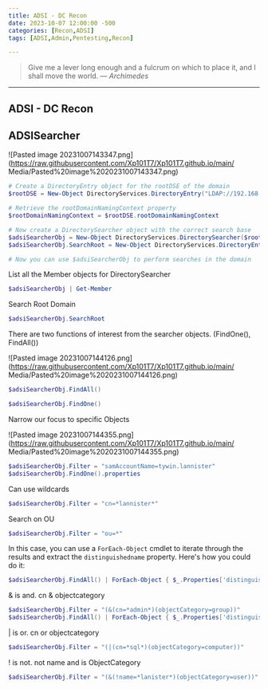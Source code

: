 ```yaml
---
title: ADSI - DC Recon
date: 2023-10-07 12:00:00 -500
categories: [Recon,ADSI]
tags: [ADSI,Admin,Pentesting,Recon]

---
```


> Give me a lever long enough and a fulcrum on which to place it, and I shall move the world.
> — <cite>Archimedes</cite>

---

## ADSI - DC Recon

## ADSISearcher

![Pasted image 20231007143347.png](https://raw.githubusercontent.com/Xp101T7/Xp101T7.github.io/main/
Media/Pasted%20image%2020231007143347.png)


```powershell
# Create a DirectoryEntry object for the rootDSE of the domain
$rootDSE = New-Object DirectoryServices.DirectoryEntry("LDAP://192.168.2.10/RootDSE", "domain\randle", "Crackedlog-in1@")

# Retrieve the rootDomainNamingContext property
$rootDomainNamingContext = $rootDSE.rootDomainNamingContext

# Now create a DirectorySearcher object with the correct search base
$adsiSearcherObj = New-Object DirectoryServices.DirectorySearcher($rootDSE)
$adsiSearcherObj.SearchRoot = New-Object DirectoryServices.DirectoryEntry("LDAP://192.168.2.10/$rootDomainNamingContext", "domain\randle", "Crackedlog-in1@")

# Now you can use $adsiSearcherObj to perform searches in the domain
```

List all the Member objects for DirectorySearcher

```powershell
$adsiSearcherObj | Get-Member
```

Search Root Domain

```powershell
$adsiSearcherObj.SearchRoot
```

There are two functions of interest from the searcher objects. (FindOne(), FindAll())


![Pasted image 20231007144126.png](https://raw.githubusercontent.com/Xp101T7/Xp101T7.github.io/main/
Media/Pasted%20image%2020231007144126.png)

```powershell
$adsiSearcherObj.FindAll()
```

```powershell
$adsiSearcherObj.FindOne()
```

Narrow our focus to specific Objects

![Pasted image 20231007144355.png](https://raw.githubusercontent.com/Xp101T7/Xp101T7.github.io/main/
Media/Pasted%20image%2020231007144355.png)

```powershell
$adsiSearcherObj.Filter = "samAccountName=tywin.lannister"
$adsiSearcherObj.FindOne().properties
```

Can use wildcards

```powershell
$adsiSearcherObj.Filter = "cn=*lannister*"
```

Search on OU

```powershell
$adsiSearcherObj.Filter = "ou=*"
```

In this case, you can use a `ForEach-Object` cmdlet to iterate through the results and extract the `distinguishedname` property. Here's how you could do it:

```powershell
$adsiSearcherObj.FindAll() | ForEach-Object { $_.Properties['distinguishedname'][0] }
```

& is and. cn & objectcategory

```powershell
$adsiSearcherObj.Filter = "(&(cn=*admin*)(objectCategory=group))"
$adsiSearcherObj.FindAll() | ForEach-Object { $_.Properties['distinguishedname'][0] }
```

| is or. cn or objectcategory

```powershell
$adsiSearcherObj.Filter = "(|(cn=*sql*)(objectCategory=computer))"
```

! is not. not name and is ObjectCategory

```powershell
$adsiSearcherObj.Filter = "(&(!name=*lanister*)(objectCategory=user))"
```

